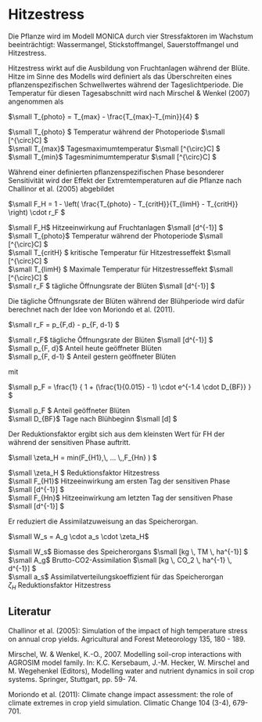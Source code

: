 # Hitzestress

Die Pflanze wird im Modell MONICA durch vier Stressfaktoren im Wachstum beeinträchtigt: Wassermangel, Stickstoffmangel, Sauerstoffmangel und Hitzestress.

Hitzestress wirkt auf die Ausbildung von Fruchtanlagen während der Blüte. Hitze im Sinne des Modells wird definiert als das Überschreiten eines pflanzenspezifischen Schwellwertes während der Tageslichtperiode. Die Temperatur für diesen Tagesabschnitt wird nach Mirschel & Wenkel (2007) angenommen als

$`\small T_{photo} = T_{max} - \frac{T_{max}-T_{min}}{4} `$

$`\small T_{photo} `$	Temperatur während der Photoperiode	$`\small [^{\circ}C] `$<br>
$`\small T_{max}`$	Tagesmaximumtemperatur	$`\small [^{\circ}C] `$<br>
$`\small T_{min}`$	Tagesminimumtemperatur	$`\small [^{\circ}C] `$<br>

Während einer definierten pflanzenspezifischen Phase besonderer Sensitivität wird der Effekt der Extremtemperaturen auf die Pflanze nach Challinor et al. (2005) abgebildet

$`\small F_H = 1 - \left( \frac{T_{photo} - T_{critH}}{T_{limH} - T_{critH}} \right) \cdot r_F  `$

$`\small F_H`$	Hitzeeinwirkung auf Fruchtanlagen	$`\small [d^{-1}] `$<br>
$`\small T_{photo}`$	Temperatur während der Photoperiode	$`\small [^{\circ}C] `$<br>
$`\small T_{critH} `$	kritische Temperatur für Hitzestresseffekt	$`\small [^{\circ}C] `$<br>
$`\small T_{limH} `$	Maximale Temperatur für Hitzestresseffekt	$`\small [^{\circ}C] `$<br>
$`\small r_F `$	tägliche Öffnungsrate der Blüten	$`\small [d^{-1}] `$<br>

Die tägliche Öffnungsrate der Blüten während der Blühperiode wird dafür berechnet nach der Idee von Moriondo et al. (2011).

$`\small r_F = p_{F,d} - p_{F, d-1} `$

$`\small r_F`$	tägliche Öffnungsrate der Blüten	$`\small [d^{-1}] `$<br>
$`\small p_{F, d}`$	Anteil heute geöffneter Blüten	 <br>
$`\small p_{F, d-1} `$	Anteil gestern geöffneter Blüten	 <br>

mit

$`\small p_F =  \frac{1} { 1 + (\frac{1}{0.015} - 1) \cdot e^{-1.4 \cdot D_{BF}} } `$

$`\small p_F `$	Anteil geöffneter Blüten	 <br>
$`\small D_{BF}`$	Tage nach Blühbeginn	$`\small [d] `$<br>

Der Reduktionsfaktor ergibt sich aus dem kleinsten Wert für FH der während der sensitiven Phase auftritt.

$`\small \zeta_H = min(F_{H1},\, ... \,,F_{Hn} ) `$

$`\small \zeta_H `$	Reduktionsfaktor Hitzestress	 <br>
$`\small F_{H1}`$	Hitzeeinwirkung am ersten Tag der sensitiven Phase	$`\small [d^{-1}] `$<br>
$`\small F_{Hn}`$	Hitzeeinwirkung am letzten Tag der sensitiven Phase	$`\small [d^{-1}] `$<br>

Er reduziert die Assimilatzuweisung an das Speicherorgan.

$`\small W_s = A_g \cdot a_s \cdot \zeta_H`$

$`\small W_s`$	Biomasse des Speicherorgans	$`\small [kg \, TM \, ha^{-1}] `$<br>
$`\small A_g`$	Brutto-CO2-Assimilation	$`\small [kg \, CO_2 \, ha^{-1} \, d^{-1}] `$<br>
$`\small a_s`$	Assimilatverteilungskoeffizient für das Speicherorgan	 <br>
$`\zeta_H`$	Reduktionsfaktor Hitzestress	 <br>

## Literatur
Challinor et al. (2005): Simulation of the impact of high temperature stress on annual crop yields. Agricultural and Forest Meteorology 135, 180 - 189.

Mirschel, W. & Wenkel, K.-O., 2007. Modelling soil-crop interactions with AGROSIM model family. In: K.C. Kersebaum, J.-M. Hecker, W. Mirschel and M. Wegehenkel (Editors), Modelling water and nutrient dynamics in soil crop systems. Springer, Stuttgart, pp. 59- 74.

Moriondo et al. (2011): Climate change impact assessment: the role of climate extremes in crop yield simulation. Climatic Change 104 (3-4), 679-701.